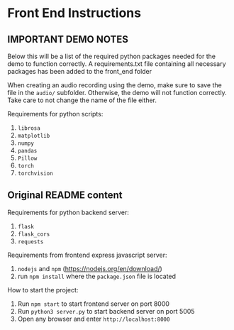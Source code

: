 # Front End Instructions
## IMPORTANT DEMO NOTES
Below this will be a list of the required python packages needed for the demo to function correctly. A requirements.txt file containing all necessary packages has been added to the front_end folder

When creating an audio recording using the demo, make sure to save the file in the `audio/` subfolder. Otherwise, the demo will not function correctly. Take care to not change the name of the file either.

Requirements for python scripts:
1. `librosa`
2. `matplotlib`
3. `numpy`
4. `pandas`
5. `Pillow`
6. `torch`
7. `torchvision`

## Original README content
Requirements for python backend server:
1. `flask`
2. `flask_cors`
3. `requests`

Requirements from frontend express javascript server:
1. `nodejs` and `npm` (https://nodejs.org/en/download/)
2. run `npm install` where the `package.json` file is located

How to start the project:
1. Run `npm start` to start frontend server on port 8000
2. Run `python3 server.py` to start backend server on port 5005
3. Open any browser and enter `http://localhost:8000`


